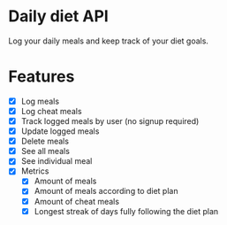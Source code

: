 # Daily diet API

Log your daily meals and keep track of your diet goals.

# Features

- [x] Log meals
- [x] Log cheat meals
- [x] Track logged meals by user (no signup required)
- [x] Update logged meals
- [x] Delete meals
- [x] See all meals
- [x] See individual meal
- [x] Metrics
  - [x] Amount of meals
  - [x] Amount of meals according to diet plan
  - [x] Amount of cheat meals
  - [x] Longest streak of days fully following the diet plan
